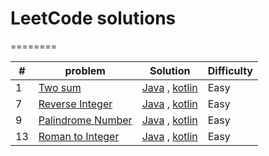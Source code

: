 # LeetCode solutions 
========

| # | problem | Solution | Difficulty |
|---| ----- | -------- | ---------- |
|1|[Two sum](https://leetcode.com/problems/two-sum/) |[Java](./1.%20Two%20Sum/two_sum_java.java) , [kotlin](./)|Easy|
|7|[Reverse Integer](https://leetcode.com/problems/reverse-integer/) |[Java](./7.%20Reverse%20Integer/reverse_integer_java.java) , [kotlin](./)|Easy|
|9|[Palindrome Number](https://leetcode.com/problems/palindrome-number/) |[Java](./9.%20Palindrome%20Number/palindrome_number_java.java) , [kotlin](./)|Easy|
|13|[Roman to Integer](https://leetcode.com/problems/roman-to-integer) |[Java](./13_roman_to_integer/13_roman_to_integer_java.java) , [kotlin](./13_roman_to_integer/13_roman_to_integer_kotlin.kt)|Easy|
